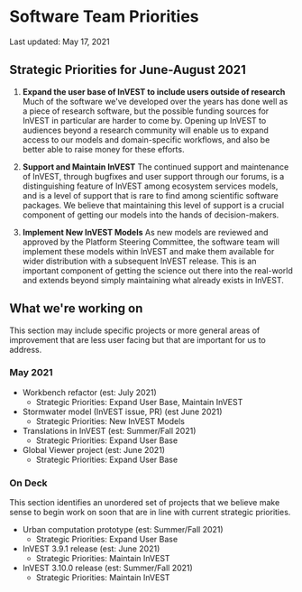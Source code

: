 # Software Team Priorities

Last updated: May 17, 2021

## Strategic Priorities for June-August 2021

<!--
For strategic priorities, be sure to list:
  1. The strategic priority
  2. Any additional information that's necessary to clarify the strategic
     priority beyond just the name.
  3. Why the priority matters.
-->

1. **Expand the user base of InVEST to include users outside of research**
   Much of the software we've developed over the years has done well as a piece
   of research software, but the possible funding sources for InVEST in
   particular are harder to come by. Opening up InVEST to audiences beyond a
   research community will enable us to expand access to our models and
   domain-specific workflows, and also be better able to raise money for these
   efforts.

2. **Support and Maintain InVEST**
   The continued support and maintenance of InVEST, through bugfixes and user
   support through our forums, is a distinguishing feature of InVEST among
   ecosystem services models, and is a level of support that is rare to find
   among scientific software packages. We believe that maintaining this level
   of support is a crucial component of getting our models into the hands of
   decision-makers.

3. **Implement New InVEST Models**
   As new models are reviewed and approved by the Platform Steering Committee,
   the software team will implement these models within InVEST and make them
   available for wider distribution with a subsequent InVEST release. This is
   an important component of getting the science out there into the real-world
   and extends beyond simply maintaining what already exists in InVEST.


## What we're working on

This section may include specific projects or more general areas of improvement
that are less user facing but that are important for us to address.

<!--

For each item, be sure to include:
  1. The item we're working on (just the title or a reference label is fine)
  2. Links to any relevant github issues/projects/repos/etc for an overview
  3. Estimated completion date
  4. The strategic objectives (from above) that the task contributes to.

-->

### May 2021

* Workbench refactor (est: July 2021)
  * Strategic Priorities: Expand User Base, Maintain InVEST
* Stormwater model (InVEST issue, PR) (est June 2021)
  * Strategic Priorities: New InVEST Models
* Translations in InVEST (est: Summer/Fall 2021)
  * Strategic Priorities: Expand User Base
* Global Viewer project (est: June 2021)
  * Strategic Priorities: Expand User Base

### On Deck

This section identifies an unordered set of projects that we believe make sense
to begin work on soon that are in line with current strategic priorities.

* Urban computation prototype (est: Summer/Fall 2021)
  * Strategic Priorities: Expand User Base
* InVEST 3.9.1 release (est: June 2021)
  * Strategic Priorities: Maintain InVEST
* InVEST 3.10.0 release (est: Summer/Fall 2021)
  * Strategic Priorities: Maintain InVEST
